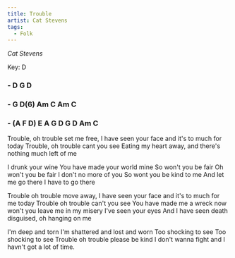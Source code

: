 ```yaml
---
title: Trouble
artist: Cat Stevens 
tags: 
  - Folk
---
```

*Cat Stevens*

Key: D
### - D G D  
### - G D(6) Am C Am C
### - (A F D) E A G D G D Am C

 
Trouble, oh trouble set me free, I have seen your face and it's to much for today
Trouble, oh trouble cant you see Eating my heart away, and there's nothing much left of me

I drunk your wine You have made your world mine
So won't you be fair Oh won't you be fair
I don't no more of you So wont you be kind to me
And let me go there I have to go there

Trouble oh trouble move away, I have seen your face and it's to much for me today
Trouble oh trouble can't you see You have made me a wreck now won't you leave me in my misery
I've seen your eyes And I have seen death disguised, oh hanging on me

I'm deep and torn I'm shattered and lost and worn
Too shocking to see Too shocking to see
Trouble oh trouble please be kind
I don't wanna fight and I havn't got a lot of time.
